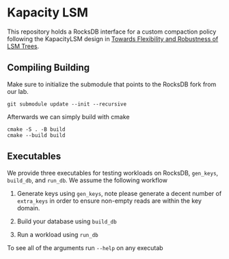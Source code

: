 # Kapacity LSM

This repository holds a RocksDB interface for a custom compaction policy following the
KapacityLSM design in [Towards Flexibility and Robustness of LSM Trees](https://doi.org/10.1007/s00778-023-00826-9).


## Compiling Building

Make sure to initialize the submodule that points to the RocksDB fork from our lab.

```
git submodule update --init --recursive
```

Afterwards we can simply build with cmake

```
cmake -S . -B build
cmake --build build
```

## Executables

We provide three executables for testing workloads on RocksDB, `gen_keys`, `build_db`,
and `run_db`. We assume the following workflow

1. Generate keys using `gen_keys`, note please generate a decent number of `extra_keys`
   in order to ensure non-empty reads are within the key domain.

2. Build your database using `build_db`

3. Run a workload using `run_db`

To see all of the arguments run `--help` on any executab

